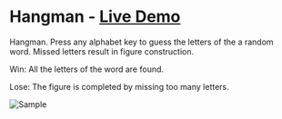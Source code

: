# Hangman - [Live Demo](https://rphase.github.io/justwebprojects/hangman/)

Hangman. Press any alphabet key to guess the letters of the a random word. Missed letters result in figure construction.

Win: All the letters of the word are found.

Lose: The figure is completed by missing too many letters.

![Sample](https://rphase.github.io/justwebprojects/resource/hangman.png)

<!-- ## Extra info
- Bullet
- Bullet -->
